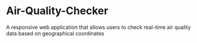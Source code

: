 # Air-Quality-Checker
A responsive web application that allows users to check real-time air quality data based on geographical coordinates

